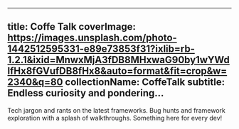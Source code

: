 
---
title: Coffe Talk 
coverImage: https://images.unsplash.com/photo-1442512595331-e89e73853f31?ixlib=rb-1.2.1&ixid=MnwxMjA3fDB8MHxwaG90by1wYWdlfHx8fGVufDB8fHx8&auto=format&fit=crop&w=2340&q=80
collectionName: CoffeTalk 
subtitle: Endless curiosity and pondering... 
---

Tech jargon and rants on the latest frameworks. Bug hunts and framework exploration with a splash of walkthroughs. Something here for every dev!
